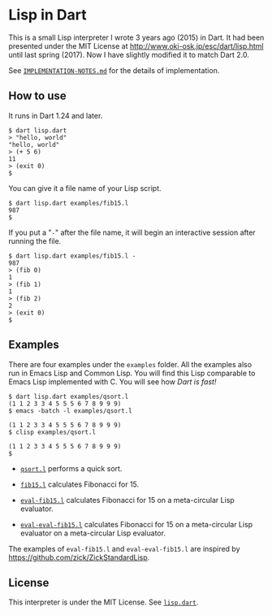 # Lisp in Dart

This is a small Lisp interpreter I wrote 3 years ago (2015) in Dart.
It had been presented under the MIT License at
<http://www.oki-osk.jp/esc/dart/lisp.html> until last spring (2017).
Now I have slightly modified it to match Dart 2.0.

See [`IMPLEMENTATION-NOTES.md`](IMPLEMENTATION-NOTES.md)
for the details of implementation.

## How to use

It runs in Dart 1.24 and later.

```
$ dart lisp.dart
> "hello, world"
"hello, world"
> (+ 5 6)
11
> (exit 0)
$
```

You can give it a file name of your Lisp script.

```
$ dart lisp.dart examples/fib15.l
987
$
```

If you put a "`-`" after the file name, it will
begin an interactive session after running the file.

```
$ dart lisp.dart examples/fib15.l -
987
> (fib 0)
1
> (fib 1)
1
> (fib 2)
2
> (exit 0)
$ 
```

## Examples

There are four examples under the `examples` folder.
All the examples also run in Emacs Lisp and Common Lisp.
You will find this Lisp comparable to Emacs Lisp implemented with C.
You will see how *Dart is fast!*

```
$ dart lisp.dart examples/qsort.l
(1 1 2 3 3 4 5 5 5 6 7 8 9 9 9)
$ emacs -batch -l examples/qsort.l

(1 1 2 3 3 4 5 5 5 6 7 8 9 9 9)
$ clisp examples/qsort.l

(1 1 2 3 3 4 5 5 5 6 7 8 9 9 9)
$ 
```


- [`qsort.l`](examples/qsort.l)
  performs a quick sort.

- [`fib15.l`](examples/fib15.l)
  calculates Fibonacci for 15.

- [`eval-fib15.l`](examples/eval-fib15.l)
  calculates Fibonacci for 15 on a meta-circular Lisp evaluator.

- [`eval-eval-fib15.l`](examples/eval-eval-fib15.l)
  calculates Fibonacci for 15 on a meta-circular Lisp evaluator 
  on a meta-circular Lisp evaluator.

The examples of `eval-fib15.l` and `eval-eval-fib15.l` are inspired 
by <https://github.com/zick/ZickStandardLisp>.

## License

This interpreter is under the MIT License.
See [`lisp.dart`](lisp.dart#L1191-L1212).
